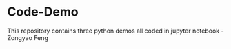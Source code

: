 # Code-Demo
This repository contains three python demos all coded in jupyter notebook - Zongyao Feng
